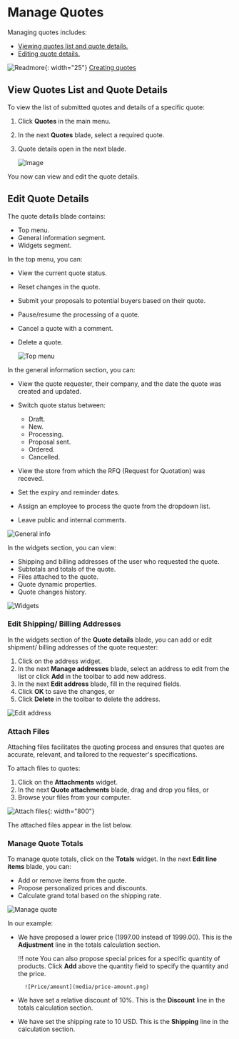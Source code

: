 # Manage Quotes

Managing quotes includes:

* [Viewing quotes list and quote details.](manage-quotes.md#view-quotes-list-and-quote-details)
* [Editing quote details.](manage-quotes.md#edit-quote-details)

![Readmore](media/readmore.png){: width="25"} [Creating quotes](../../../../storefront/user-guide/shopping/submit-quotes)

## View Quotes List and Quote Details

To view the list of submitted quotes and details of a specific quote:

1. Click **Quotes** in the main menu.

1. In the next **Quotes** blade, select a required quote.

1. Quote details open in the next blade. 

    ![Image](media/view-quotes.png)

You now can view and edit the quote details.

## Edit Quote Details

The quote details blade contains:

* Top menu.
* General information segment.
* Widgets segment.

In the top menu, you can:

* View the current quote status.
* Reset changes in the quote.
* Submit your proposals to potential buyers based on their quote.
* Pause/resume the processing of a quote.
* Cancel a quote with a comment.
* Delete a quote.

    ![Top menu](media/top-menu.png)

In the general information section, you can:

* View the quote requester, their company, and the date the quote was created and updated.
* Switch quote status between:

    * Draft.
    * New.
    * Processing.
    * Proposal sent.
    * Ordered.
    * Cancelled.

* View the store from which the RFQ (Request for Quotation) was receved.
* Set the expiry and reminder dates.
* Assign an employee to process the quote from the dropdown list.
* Leave public and internal comments.  

![General info](media/general-information.png)

In the widgets section, you can view:

* Shipping and billing addresses of the user who requested the quote.
* Subtotals and totals of the quote.
* Files attached to the quote.
* Quote dynamic properties.
* Quote changes history.

![Widgets](media/widgets.png)

### Edit Shipping/ Billing Addresses

In the widgets section of the **Quote details** blade, you can add or edit shipment/ billing addresses of the quote requester:

1. Click on the address widget.
1. In the next **Manage addresses** blade, select an address to edit from the list or click **Add** in the toolbar to add new address.
1. In the next **Edit address** blade, fill in the required fields.
1. Click **OK** to save the changes, or
1. Click **Delete** in the toolbar to delete the address. 

![Edit address](media/edit-address.png)

### Attach Files

Attaching files facilitates the quoting process and ensures that quotes are accurate, relevant, and tailored to the requester's specifications.

To attach files to quotes:

1. Click on the **Attachments** widget.
1. In the next **Quote attachments** blade, drag and drop you files, or
1. Browse your files from your computer.

![Attach files](media/attach-files.png){: width="800"}

The attached files appear in the list below.

### Manage Quote Totals

To manage quote totals, click on the **Totals** widget. In the next **Edit line items** blade, you can:

* Add or remove items from the quote.
* Propose personalized prices and discounts.
* Calculate grand total based on the shipping rate.

![Manage quote](media/manage-quote.png)

In our example:

* We have proposed a lower price (1997.00 instead of 1999.00). This is the **Adjustment** line in the totals calculation section.

    !!! note
        You can also propose special prices for a specific quantity of products. Click **Add** above the quantity field to specify the quantity and the price.

        ![Price/amount](media/price-amount.png)

* We have set a relative discount of  10%. This is the **Discount** line in the totals calculation section.
* We have set the shipping rate to 10 USD. This is the **Shipping** line in the calculation section. 



